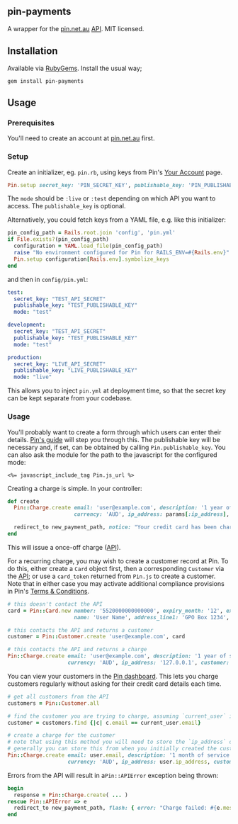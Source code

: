 ## pin-payments

A wrapper for the [pin.net.au](https://pin.net.au/) [API](https://pin.net.au/docs/api). MIT licensed.

## Installation

Available via [RubyGems](https://rubygems.org/gems/pin-payments). Install the usual way;

    gem install pin-payments

## Usage

### Prerequisites

You'll need to create an account at [pin.net.au](https://pin.net.au/) first.

### Setup

Create an initializer, eg. `pin.rb`, using keys from Pin's [Your Account](https://dashboard.pin.net.au/account) page.

```ruby
Pin.setup secret_key: 'PIN_SECRET_KEY', publishable_key: 'PIN_PUBLISHABLE_KEY', mode: :test
```

The `mode` should be `:live` or `:test` depending on which API you want to access. The `publishable_key` is optional.

Alternatively, you could fetch keys from a YAML file, e.g. like this initializer:

```ruby
pin_config_path = Rails.root.join 'config', 'pin.yml'
if File.exists?(pin_config_path)
  configuration = YAML.load_file(pin_config_path)
  raise "No environment configured for Pin for RAILS_ENV=#{Rails.env}" unless configuration[Rails.env]
  Pin.setup configuration[Rails.env].symbolize_keys
end
```

and then in `config/pin.yml`:

```yaml
test:
  secret_key: "TEST_API_SECRET"
  publishable_key: "TEST_PUBLISHABLE_KEY"
  mode: "test"

development:
  secret_key: "TEST_API_SECRET"
  publishable_key: "TEST_PUBLISHABLE_KEY"
  mode: "test"

production:
  secret_key: "LIVE_API_SECRET"
  publishable_key: "LIVE_PUBLISHABLE_KEY"
  mode: "live"
```

This allows you to inject `pin.yml` at deployment time, so that the secret key can be kept separate from your codebase.

### Usage

You'll probably want to create a form through which users can enter their details. [Pin's guide](https://pin.net.au/docs/guides/payment-forms) will step you through this. The publishable key will be necessary and, if set, can be obtained by calling `Pin.publishable_key`. You can also ask the module for the path to the javascript for the configured mode:

```erb
<%= javascript_include_tag Pin.js_url %>
```

Creating a charge is simple. In your controller:

```ruby
def create
  Pin::Charge.create email: 'user@example.com', description: '1 year of service', amount: 10000,
                     currency: 'AUD', ip_address: params[:ip_address], card_token: params[:card_token]

  redirect_to new_payment_path, notice: "Your credit card has been charged"
end
```

This will issue a once-off charge ([API](https://pin.net.au/docs/api/charges)).

For a recurring charge, you may wish to create a customer record at Pin. To do this, either create a `Card` object first, then a corresponding `Customer` via the [API](https://pin.net.au/docs/api/customers); or use a `card_token` returned from `Pin.js` to create a customer. Note that in either case you may activate additional compliance provisions in Pin's [Terms & Conditions](https://pin.net.au/terms).

```ruby
# this doesn't contact the API
card = Pin::Card.new number: '5520000000000000', expiry_month: '12', expiry_year: '2018', cvc: '123',
                     name: 'User Name', address_line1: 'GPO Box 1234', address_city: 'Melbourne', address_postcode: '3001', address_state: 'VIC', address_country: 'Australia'

# this contacts the API and returns a customer
customer = Pin::Customer.create 'user@example.com', card

# this contacts the API and returns a charge
Pin::Charge.create email: 'user@example.com', description: '1 year of service', amount: 10000,
                   currency: 'AUD', ip_address: '127.0.0.1', customer: customer # shorthand for customer_token: customer.token
```

You can view your customers in the [Pin dashboard](https://dashboard.pin.net.au/test/customers). This lets you charge customers regularly without asking for their credit card details each time.

```ruby
# get all customers from the API
customers = Pin::Customer.all

# find the customer you are trying to charge, assuming `current_user` is defined elsewhere
customer = customers.find {|c| c.email == current_user.email}

# create a charge for the customer
# note that using this method you will need to store the `ip_address` of the user
# generally you can store this from when you initially created the customer (via Pin.js)
Pin::Charge.create email: user.email, description: '1 month of service', amount: 19900,
                   currency: 'AUD', ip_address: user.ip_address, customer: customer
```

Errors from the API will result in a`Pin::APIError` exception being thrown:

```ruby
begin
  response = Pin::Charge.create( ... )
rescue Pin::APIError => e
  redirect_to new_payment_path, flash: { error: "Charge failed: #{e.message}" }
end
```
